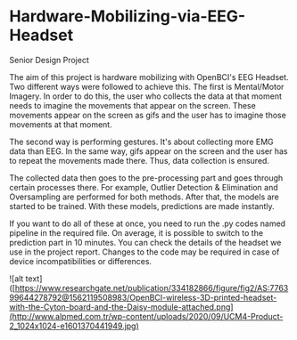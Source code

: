 # Hardware-Mobilizing-via-EEG-Headset
Senior Design Project

The aim of this project is hardware mobilizing with OpenBCI's EEG Headset. Two different ways were followed to achieve this. The first is Mental/Motor Imagery. In order to do this, the user who collects the data at that moment needs to imagine the movements that appear on the screen. These movements appear on the screen as gifs and the user has to imagine those movements at that moment.

The second way is performing gestures. It's about collecting more EMG data than EEG. In the same way, gifs appear on the screen and the user has to repeat the movements made there. Thus, data collection is ensured.

The collected data then goes to the pre-processing part and goes through certain processes there. For example, Outlier Detection & Elimination and Oversampling are performed for both methods. After that, the models are started to be trained. With these models, predictions are made instantly.

If you want to do all of these at once, you need to run the .py codes named pipeline in the required file. On average, it is possible to switch to the prediction part in 10 minutes. You can check the details of the headset we use in the project report. Changes to the code may be required in case of device incompatibilities or differences.

![alt text]([https://www.researchgate.net/publication/334182866/figure/fig2/AS:776399644278792@1562119508983/OpenBCI-wireless-3D-printed-headset-with-the-Cyton-board-and-the-Daisy-module-attached.png](http://www.alpmed.com.tr/wp-content/uploads/2020/09/UCM4-Product-2_1024x1024-e1601370441949.jpg)
